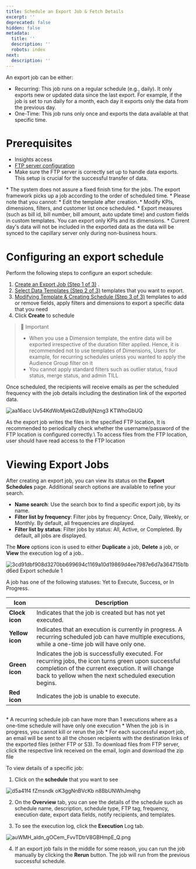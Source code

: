 ```yaml
---
title: Schedule an Export Job & Fetch Details
excerpt: ''
deprecated: false
hidden: false
metadata:
  title: ''
  description: ''
  robots: index
next:
  description: ''
---
```

An export job can be either: 

* Recurring: This job runs on a regular schedule (e.g., daily). It only exports new or updated data since the last export. For example, if the job is set to run daily for a month, each day it exports only the data from the previous day.
* One-Time: This job runs only once and exports the data available at that specific time.

# Prerequisites

* Insights access
* [FTP server configuration](https://docs.capillarytech.com/docs/configure-ftp-server-for-data-export)
* Make sure the FTP server is correctly set up to handle data exports. This setup is crucial for the successful transfer of data.

<Note title="Note">
* The system does not assure a fixed finish time for the jobs. The export framework picks up a job according to the order of scheduled time. 
* Please note that you cannot:
  * Edit the template after creation.
  * Modify KPIs, dimensions, filters, and customer list once scheduled.
  * Export measures (such as bill id, bill number, bill amount, auto update time) and custom fields in custom templates. You can export only KPIs and its dimensions.
* Current day's data will not be included in the exported data as the data will be synced to the capillary server only during non-business hours.
</Note>

<br />

# Configuring an export schedule

Perform the following steps to configure an export schedule:

1. [Create an Export Job (Step 1 of 3)](doc:create-an-export-job-step-1-of-3)  .
2. [Select Data Templates (Step 2 of 3)](doc:select-data-templates-step-2-of-3) templates that you want to export.
3. [Modifying Template & Creating Schedule (Step 3 of 3)](doc:modifying-template-creating-schedule-step-3-of-3) templates to add or remove fields, apply filters and dimensions to export a specific data that you need
4. Click **Create** to schedule

> 📘 Important
>
> * When you use a Dimension template, the entire data will be exported irrespective of the duration filter applied. Hence, it is recommended not to use templates of Dimensions, Users for example, for recurring schedules unless you wanted to apply the Audience Group filter on it
> * You cannot apply standard filters such as outlier status, fraud status, merge status, and admin TILL

Once scheduled, the recipients will receive emails as per the scheduled frequency with the job details including the destination link of the exported data.

![aa16acc Uv54KdWoMjekGZdBu9jNzng3 KTWhoGbUQ](https://files.readme.io/aa16acc-Uv54KdWoMjekGZdBu9jNzng3_KTWhoGbUQ.png)

<Note title="Note">
As the export job writes the files in the specified FTP location, It is recommended to periodically check whether the username/password of the FTP location is configured correctly.\
To access files from the FTP location, user should have read access to the FTP location
</Note>

# Viewing Export Jobs

After creating an export job, you can view its status on the **Export Schedules** page. Additional search options are available to refine your search.

* **Name search**: Use the search box to find a specific export job, by its name.
* **Filter list by frequency**: Filter jobs by frequency: Once, Daily, Weekly, or Monthly. By default, all frequencies are displayed.
* **Filter list by status**: Filter jobs by status: All, Active, or Completed. By default, all jobs are displayed.

The **More** options icon is used to either **Duplicate** a job, **Delete** a job, or **View** the execution log of a job..

![3cd91dbf908d3270bb699694c1169a10d19869d4ee7987e6d7a364715b1bd6ed Export schedule 1](https://files.readme.io/3cd91dbf908d3270bb699694c1169a10d19869d4ee7987e6d7a364715b1bd6ed-Export_schedule_1.png)

A job has one of the following statuses: Yet to Execute, Success, or In Progress.

| **Icon**        | **Description**                                                                                                                                                                                                   |
| --------------- | ----------------------------------------------------------------------------------------------------------------------------------------------------------------------------------------------------------------- |
| **Clock icon**  | Indicates that the job is created but has not yet executed.                                                                                                                                                       |
| **Yellow icon** | Indicates that an execution is currently in progress. A recurring scheduled job can have multiple executions, while a one-time job will have only one.                                                            |
| **Green icon**  | Indicates the job is successfully executed. For recurring jobs, the icon turns green upon successful completion of the current execution. It will change back to yellow when the next scheduled execution begins. |
| **Red icon**    | Indicates the job is unable to execute.                                                                                                                                                                           |

##

<Note title="Note">
* A recurring schedule job can have more than 1 executions where as a one-time schedule will have only one execution
* When the job is in progress, you cannot kill or rerun the job
* For each successful export job, an email will be sent to all the chosen recipients with the destination links of the exported files  (either FTP or S3). To download files from FTP server, click the respective link received on the email, login and download the zip file
</Note>

To view details of a specific job:

1. Click on the **schedule** that you want to see

![d5a41f4 fZmsndk oK3ggNnBVcKb n8BbUNWhJmqhg](https://files.readme.io/d5a41f4-fZmsndk_oK3ggNnBVcKb-n8BbUNWhJmqhg.png)

2. On the **Overview** tab, you can see the details of the schedule such as schedule name, description, schedule type, FTP tag, frequency, execution date, export data fields, notify recipients, and templates.

3. To see the execution log, click the **Execution** Log tab.

![](https://files.readme.io/0169fe1-auWMH_aldn_gOCem_FvvTDtrV8GBHmpE_Q.png "auWMH_aldn_gOCem_FvvTDtrV8GBHmpE_Q.png")

4. If an export job fails in the middle for some reason, you can run the job manually by clicking the **Rerun** button. The job will run from the previous successful schedule.

##
